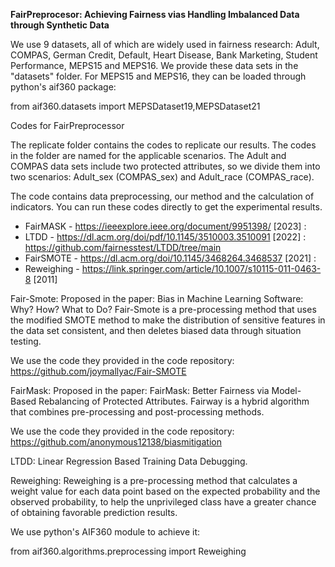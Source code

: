 **FairPreprocesor: Achieving Fairness vias Handling Imbalanced Data through Synthetic Data**

We use 9 datasets, all of which are widely used in fairness research: Adult, COMPAS, German Credit, Default, Heart Disease, Bank Marketing, Student Performance, MEPS15 and MEPS16. We provide these data sets in the "datasets" folder. For MEPS15 and MEPS16, they can be loaded through python's aif360 package:

from aif360.datasets import MEPSDataset19,MEPSDataset21

Codes for FairPreprocessor

The replicate folder contains the codes to replicate our results. 
The codes in the folder are named for the applicable scenarios. The Adult and COMPAS data sets include two protected attributes, so we divide them into two scenarios: Adult_sex (COMPAS_sex) and Adult_race (COMPAS_race).

The code contains data preprocessing, our method and the calculation of indicators. You can run these codes directly to get the experimental results.




* FairMASK  - https://ieeexplore.ieee.org/document/9951398/ [2023] : 
* LTDD - https://dl.acm.org/doi/pdf/10.1145/3510003.3510091 [2022] : https://github.com/fairnesstest/LTDD/tree/main
* FairSMOTE - https://dl.acm.org/doi/10.1145/3468264.3468537 [2021] : 
* Reweighing - https://link.springer.com/article/10.1007/s10115-011-0463-8 [2011]

Fair-Smote: Proposed in the paper: Bias in Machine Learning Software: Why? How? What to Do? Fair-Smote is a pre-processing method that uses the modified SMOTE method to make the distribution of sensitive features in the data set consistent, and then deletes biased data through situation testing.

We use the code they provided in the code repository: https://github.com/joymallyac/Fair-SMOTE

FairMask: Proposed in the paper: FairMask: Better Fairness via Model-Based Rebalancing of Protected Attributes. Fairway is a hybrid algorithm that combines pre-processing and post-processing methods. 

We use the code they provided in the code repository: https://github.com/anonymous12138/biasmitigation 

LTDD: Linear Regression Based Training Data Debugging. 
 
Reweighing: Reweighing is a pre-processing method that calculates a weight value for each data point based on the expected probability and the observed probability, to help the unprivileged class have a greater chance of obtaining favorable prediction results.

We use python's AIF360 module to achieve it:

from aif360.algorithms.preprocessing import Reweighing

